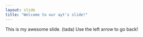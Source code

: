 ```yaml
---
layout: slide
title: "Welcome to our ayt's slide!"
---
```

This is my awesome slide. (tada)
Use the left arrow to go back!
